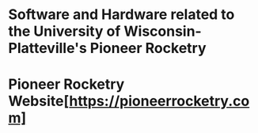  

# Software and Hardware related to the University of Wisconsin-Platteville's Pioneer Rocketry 
# Pioneer Rocketry Website[https://pioneerrocketry.com]

